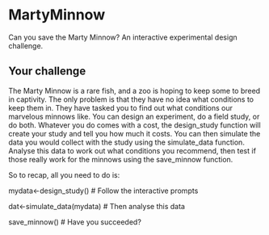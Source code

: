 # MartyMinnow
Can you save the Marty Minnow? An interactive experimental design challenge.

## Your challenge
The Marty Minnow is a rare fish, and a zoo is hoping to keep some to breed in captivity. The only problem is that they have no idea what conditions to keep them in.
They have tasked you to find out what conditions our marvelous minnows like. You can design an experiment, do a field study, or do both. Whatever you do comes with a cost, the design_study function will create your study and tell you how much it costs. You can then simulate the data you would collect with the study using the simulate_data function. Analyse this data to work out what conditions you recommend, then test if those really work for the minnows using the save_minnow function.

So to recap, all you need to do is:

mydata<-design_study() # Follow the interactive prompts

dat<-simulate_data(mydata) # Then analyse this data

save_minnow() # Have you succeeded?
